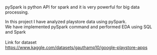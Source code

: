 pySpark is python API for spark and it is very powerful for big data processing. <br>

In this project I have analyzed playstore data using pySpark. <br>
We have implemented pySpark command and performed EDA using SQL and Spark <br><br>
Link for dataset <br>
https://www.kaggle.com/datasets/gauthamp10/google-playstore-apps
